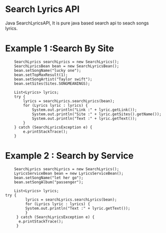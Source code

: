 Search Lyrics API
===============

Java SearchLyricsAPI,  It is pure java based search api to seach songs lyrics.


Example 1 :Search By Site
===============

        SearchLyrics searchLyrics = new SearchLyrics();
		SearchLyricsBean bean = new SearchLyricsBean();
		bean.setSongName("lucky one");
		bean.setTopMaxResult(1);
		bean.setSongArtist("Taylor swift");
		bean.setSites(Sites.SONGMEANINGS);

		List<Lyrics> lyrics;
		try {
			lyrics = searchLyrics.searchLyrics(bean);
			for (Lyrics lyric : lyrics) {
				System.out.println("Link :" + lyric.getLink());
				System.out.println("Site :" + lyric.getSites().getName());
				System.out.println("Text :" + lyric.getText());
			}
		} catch (SearchLyricsException e) {
			e.printStackTrace();
		}





Example 2 : Search by Service
===============


        SearchLyrics searchLyrics = new SearchLyrics();
        LyricsServiceBean bean = new LyricsServiceBean();
		bean.setSongName("let her go");
		bean.setSongAlbum("passenger");
		
		List<Lyrics> lyrics;
    try {
		     lyrics = searchLyrics.searchLyrics(bean);
		     for (Lyrics lyric : lyrics) {
		     System.out.println("Text :" + lyric.getText());
	     	 }
		 } catch (SearchLyricsException e) {
		  e.printStackTrace();
		 }

